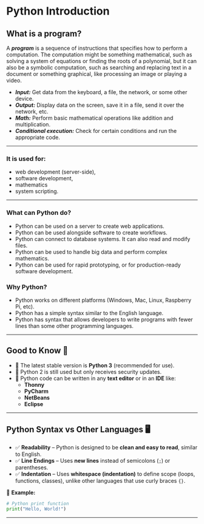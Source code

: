 # Python Introduction
## What is a program?
A ***program*** is a sequence of instructions that specifies how to perform a computation. The
computation might be something mathematical, such as solving a system of equations or
finding the roots of a polynomial, but it can also be a symbolic computation, such as searching and replacing text in a document or something graphical, like processing an image or
playing a video.

- ***Input:*** Get data from the keyboard, a file, the network, or some other device.
- ***Output:*** Display data on the screen, save it in a file, send it over the network, etc.
- ***Math:*** Perform basic mathematical operations like addition and multiplication.
- ***Conditional execution:*** Check for certain conditions and run the appropriate code.

---
### It is used for:

- web development (server-side),
- software development,
- mathematics
- system scripting.
---
### What can Python do?
- Python can be used on a server to create web applications.
- Python can be used alongside software to create workflows.
- Python can connect to database systems. It can also read and modify files.
- Python can be used to handle big data and perform complex mathematics.
- Python can be used for rapid prototyping, or for production-ready software development.

### Why Python?
- Python works on different platforms (Windows, Mac, Linux, Raspberry Pi, etc).
- Python has a simple syntax similar to the English language.
- Python has syntax that allows developers to write programs with fewer lines than some other programming languages.

---

## Good to Know 📝  
- 🔹 The latest stable version is **Python 3** (recommended for use).
- 🔹 Python 2 is still used but only receives security updates.
- 🔹 Python code can be written in any **text editor** or in an **IDE** like:
  - **Thonny**
  - **PyCharm**
  - **NetBeans**
  - **Eclipse**

---

## Python Syntax vs Other Languages 🖥️  
- ✅ **Readability** – Python is designed to be **clean and easy to read**, similar to English.
- ✅ **Line Endings** – Uses **new lines** instead of semicolons (`;`) or parentheses.
- ✅ **Indentation** – Uses **whitespace (indentation)** to define scope (loops, functions, classes), unlike other languages that use curly braces `{}`.

📌 **Example:**  
```python
# Python print function
print("Hello, World!")

```
----
